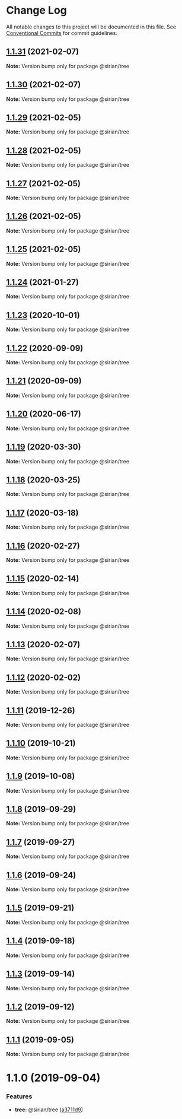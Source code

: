 # Change Log

All notable changes to this project will be documented in this file.
See [Conventional Commits](https://conventionalcommits.org) for commit guidelines.

## [1.1.31](https://github.com/sirian/js/compare/@sirian/tree@1.1.30...@sirian/tree@1.1.31) (2021-02-07)

**Note:** Version bump only for package @sirian/tree





## [1.1.30](https://github.com/sirian/js/compare/@sirian/tree@1.1.29...@sirian/tree@1.1.30) (2021-02-07)

**Note:** Version bump only for package @sirian/tree





## [1.1.29](https://github.com/sirian/js/compare/@sirian/tree@1.1.28...@sirian/tree@1.1.29) (2021-02-05)

**Note:** Version bump only for package @sirian/tree





## [1.1.28](https://github.com/sirian/js/compare/@sirian/tree@1.1.27...@sirian/tree@1.1.28) (2021-02-05)

**Note:** Version bump only for package @sirian/tree





## [1.1.27](https://github.com/sirian/js/compare/@sirian/tree@1.1.26...@sirian/tree@1.1.27) (2021-02-05)

**Note:** Version bump only for package @sirian/tree





## [1.1.26](https://github.com/sirian/js/compare/@sirian/tree@1.1.25...@sirian/tree@1.1.26) (2021-02-05)

**Note:** Version bump only for package @sirian/tree





## [1.1.25](https://github.com/sirian/js/compare/@sirian/tree@1.1.24...@sirian/tree@1.1.25) (2021-02-05)

**Note:** Version bump only for package @sirian/tree





## [1.1.24](https://github.com/sirian/js/compare/@sirian/tree@1.1.23...@sirian/tree@1.1.24) (2021-01-27)

**Note:** Version bump only for package @sirian/tree





## [1.1.23](https://github.com/sirian/js/compare/@sirian/tree@1.1.22...@sirian/tree@1.1.23) (2020-10-01)

**Note:** Version bump only for package @sirian/tree





## [1.1.22](https://github.com/sirian/js/compare/@sirian/tree@1.1.21...@sirian/tree@1.1.22) (2020-09-09)

**Note:** Version bump only for package @sirian/tree





## [1.1.21](https://github.com/sirian/js/compare/@sirian/tree@1.1.20...@sirian/tree@1.1.21) (2020-09-09)

**Note:** Version bump only for package @sirian/tree





## [1.1.20](https://github.com/sirian/js/compare/@sirian/tree@1.1.19...@sirian/tree@1.1.20) (2020-06-17)

**Note:** Version bump only for package @sirian/tree





## [1.1.19](https://github.com/sirian/js/compare/@sirian/tree@1.1.18...@sirian/tree@1.1.19) (2020-03-30)

**Note:** Version bump only for package @sirian/tree





## [1.1.18](https://github.com/sirian/js/compare/@sirian/tree@1.1.17...@sirian/tree@1.1.18) (2020-03-25)

**Note:** Version bump only for package @sirian/tree





## [1.1.17](https://github.com/sirian/js/compare/@sirian/tree@1.1.16...@sirian/tree@1.1.17) (2020-03-18)

**Note:** Version bump only for package @sirian/tree





## [1.1.16](https://github.com/sirian/js/compare/@sirian/tree@1.1.15...@sirian/tree@1.1.16) (2020-02-27)

**Note:** Version bump only for package @sirian/tree





## [1.1.15](https://github.com/sirian/js/compare/@sirian/tree@1.1.14...@sirian/tree@1.1.15) (2020-02-14)

**Note:** Version bump only for package @sirian/tree





## [1.1.14](https://github.com/sirian/js/compare/@sirian/tree@1.1.13...@sirian/tree@1.1.14) (2020-02-08)

**Note:** Version bump only for package @sirian/tree





## [1.1.13](https://github.com/sirian/js/compare/@sirian/tree@1.1.12...@sirian/tree@1.1.13) (2020-02-07)

**Note:** Version bump only for package @sirian/tree





## [1.1.12](https://github.com/sirian/js/compare/@sirian/tree@1.1.11...@sirian/tree@1.1.12) (2020-02-02)

**Note:** Version bump only for package @sirian/tree





## [1.1.11](https://github.com/sirian/js/compare/@sirian/tree@1.1.10...@sirian/tree@1.1.11) (2019-12-26)

**Note:** Version bump only for package @sirian/tree





## [1.1.10](https://github.com/sirian/js/compare/@sirian/tree@1.1.9...@sirian/tree@1.1.10) (2019-10-21)

**Note:** Version bump only for package @sirian/tree





## [1.1.9](https://github.com/sirian/js/compare/@sirian/tree@1.1.8...@sirian/tree@1.1.9) (2019-10-08)

**Note:** Version bump only for package @sirian/tree





## [1.1.8](https://github.com/sirian/js/compare/@sirian/tree@1.1.7...@sirian/tree@1.1.8) (2019-09-29)

**Note:** Version bump only for package @sirian/tree





## [1.1.7](https://github.com/sirian/js/compare/@sirian/tree@1.1.6...@sirian/tree@1.1.7) (2019-09-27)

**Note:** Version bump only for package @sirian/tree





## [1.1.6](https://github.com/sirian/js/compare/@sirian/tree@1.1.5...@sirian/tree@1.1.6) (2019-09-24)

**Note:** Version bump only for package @sirian/tree





## [1.1.5](https://github.com/sirian/js/compare/@sirian/tree@1.1.4...@sirian/tree@1.1.5) (2019-09-21)

**Note:** Version bump only for package @sirian/tree





## [1.1.4](https://github.com/sirian/js/compare/@sirian/tree@1.1.3...@sirian/tree@1.1.4) (2019-09-18)

**Note:** Version bump only for package @sirian/tree





## [1.1.3](https://github.com/sirian/js/compare/@sirian/tree@1.1.2...@sirian/tree@1.1.3) (2019-09-14)

**Note:** Version bump only for package @sirian/tree





## [1.1.2](https://github.com/sirian/js/compare/@sirian/tree@1.1.1...@sirian/tree@1.1.2) (2019-09-12)

**Note:** Version bump only for package @sirian/tree





## [1.1.1](https://github.com/sirian/js/compare/@sirian/tree@1.1.0...@sirian/tree@1.1.1) (2019-09-05)

**Note:** Version bump only for package @sirian/tree





# 1.1.0 (2019-09-04)


### Features

* **tree:** @sirian/tree ([a3711d9](https://github.com/sirian/js/commit/a3711d9))
